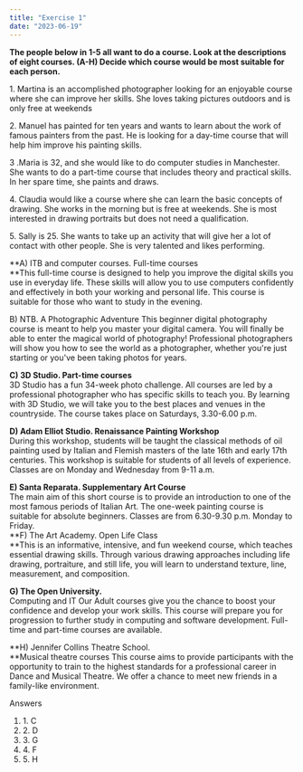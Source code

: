 ```yaml
---
title: "Exercise 1"
date: "2023-06-19"
---
```


**The people below in 1-5 all want to do a course. Look at the descriptions of eight courses. (A-H) Decide which course would be most suitable for each person.**

1\. Martina is an accomplished photographer looking for an enjoyable course where she can improve her skills. She loves taking pictures outdoors and is only free at weekends

2\. Manuel has painted for ten years and wants to learn about the work of famous painters from the past. He is looking for a day-time course that will help him improve his painting skills.

3 .Maria is 32, and she would like to do computer studies in Manchester. She wants to do a part-time course that includes theory and practical skills. In her spare time, she paints and draws.  

4\. Claudia would like a course where she can learn the basic concepts of drawing. She works in the morning but is free at weekends. She is most interested in drawing portraits but does not need a qualification.  

5\. Sally is 25. She wants to take up an activity that will give her a lot of contact with other people. She is very talented and likes performing.  

**A) ITB and computer courses. Full-time courses  
**This full-time course is designed to help you improve the digital skills you use in everyday life. These skills will allow you to use computers confidently and effectively in both your working and personal life. This course is suitable for those who want to study in the evening.  

B) NTB. A Photographic Adventure This beginner digital photography course is meant to help you master your digital camera. You will finally be able to enter the magical world of photography! Professional photographers will show you how to see the world as a photographer, whether you're just starting or you've been taking photos for years.

**C) 3D Studio. Part-time courses**  
3D Studio has a fun 34-week photo challenge. All courses are led by a professional photographer who has specific skills to teach you. By learning with 3D Studio, we will take you to the best places and venues in the countryside. The course takes place on Saturdays, 3.30-6.00 p.m.  

**D) Adam Elliot Studio. Renaissance Painting Workshop**  
During this workshop, students will be taught the classical methods of oil painting used by Italian and Flemish masters of the late 16th and early 17th centuries. This workshop is suitable for students of all levels of experience. Classes are on Monday and Wednesday from 9-11 a.m.  

**E) Santa Reparata. Supplementary Art Course**  
The main aim of this short course is to provide an introduction to one of the most famous periods of Italian Art. The one-week painting course is suitable for absolute beginners. Classes are from 6.30-9.30 p.m. Monday to Friday.  
**F) The Art Academy. Open Life Class  
**This is an informative, intensive, and fun weekend course, which teaches essential drawing skills. Through various drawing approaches including life drawing, portraiture, and still life, you will learn to understand texture, line, measurement, and composition.  

**G) The Open University.**  
Computing and IT Our Adult courses give you the chance to boost your confidence and develop your work skills. This course will prepare you for progression to further study in computing and software development. Full-time and part-time courses are available.  

**H) Jennifer Collins Theatre School.  
**Musical theatre courses This course aims to provide participants with the opportunity to train to the highest standards for a professional career in Dance and Musical Theatre. We offer a chance to meet new friends in a family-like environment.

Answers

1. 1\. C
2. 2\. D
3. 3\. G
4. 4\. F
5. 5\. H
